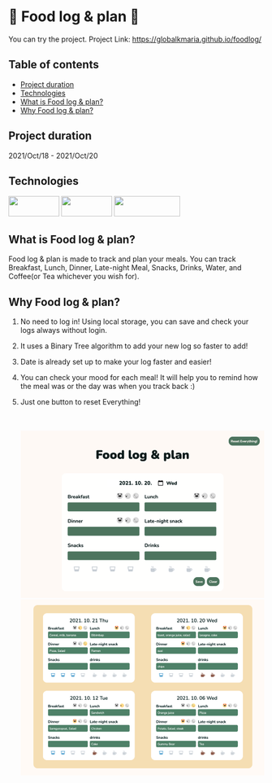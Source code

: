 # :cookie: Food log & plan :green_salad:
You can try the project.
Project Link: <https://globalkmaria.github.io/foodlog/>

## Table of contents

- [Project duration](#Project-duration)
- [Technologies](#technologies)
- [What is Food log & plan?](#What-is-Food-log-&-plan)
- [Why Food log & plan?](#Why-Food-log-&-plan)


## Project duration
2021/Oct/18 - 2021/Oct/20

## Technologies

<img src="https://img.shields.io/badge/HTML5-E34F26?style=for-the-badge&logo=html5&logoColor=white"  width="100" height="40"> <img src="https://img.shields.io/badge/CSS3-1572B6?style=for-the-badge&logo=css3&logoColor=white"  width="100" height="40"> <img src="https://img.shields.io/badge/JavaScript-323330?style=for-the-badge&logo=javascript&logoColor=F7DF1E"  width="130" height="40">

## What is Food log & plan?

Food log & plan is made to track and plan your meals.
You can track Breakfast, Lunch, Dinner, Late-night Meal, Snacks, Drinks, Water, and Coffee(or Tea whichever you wish for).

## Why Food log & plan?

1. No need to log in! Using local storage, you can save and check your logs always without login.
2. It uses a Binary Tree algorithm to add your new log so faster to add!
3. Date is already set up to make your log faster and easier!
4. You can check your mood for each meal! It will help you to remind how the meal was or the day was when you track back :)
5. Just one button to reset Everything!

   <br>
   <br>
   <img src="./src/createlog.png" width="500">
   <img src="./src/logs.png" width="500">
